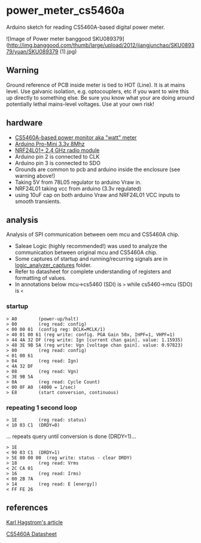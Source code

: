 # power_meter_cs5460a
Arduino sketch for reading CS5460A-based digital power meter.

![Image of Power meter banggood SKU089379](http://img.banggood.com/thumb/large/upload/2012/jiangjunchao/SKU089379/yuan/SKU089379 (1).jpg)

## Warning
Ground reference of PCB inside meter is tied to HOT (Line). It is at mains level. 
Use galvanic isolation, e.g. optocouplers, etc if you want to wire this up directly to something else.
Be sure you know what your are doing around potentially lethal mains-level voltages. Use at your own risk!

## hardware
- [ CS5460A-based power monitor aka "watt" meter ](http://www.banggood.com/Energy-Meter-Watt-Volt-Voltage-Electricity-Monitor-Analyzer-p-907127.html?p=WX0407753399201409DA)
- [ Arduino Pro-Mini 3.3v 8Mhz ](http://www.banggood.com/3Pcs-3_3V-8MHz-ATmega328P-AU-Pro-Mini-Microcontroller-Board-For-Arduino-p-980290.html?p=WX0407753399201409DA)
- [ NRF24L01+ 2.4 GHz radio module ](http://www.banggood.com/2Pcs-10PINS-NRF24L01-2_4GHz-Wireless-Transceiver-Module-For-Arduino-p-948143.html?p=WX0407753399201409DA)
- Arduino pin 2 is connected to CLK
- Arduino pin 3 is connected to SDO
- Grounds are common to pcb and arduino inside the enclosure (see warning above!)
- Taking 5V from 78L05 regulator to arduino Vraw in.
- NRF24L01 taking vcc from arduino (3.3v regulated)
- using 10uF cap on both arduino Vraw and NRF24L01 VCC inputs to smooth transients.

## analysis
Analysis of SPI communication between oem mcu and CS5460A chip.

- Saleae Logic (highly recommended!) was used to analyze the communication between original mcu and CS5460A chip.
- Some captures of startup and running/recurring signals are in [logic_analyzer_captures](logic_analyzer_captures) folder.
- Refer to datasheet for complete understanding of registers and formatting of values.
- In annotations below mcu->cs5460 (SDI) is `>` while cs5460->mcu (SDO) is `<`

### startup
```
> A0        (power-up/halt)
> 00        (reg read: config)
< 00 00 01  (config reg: DCLK=MCLK/1)
> 40 01 00 61 (reg write: config. PGA Gain 50x, IHPF=1, VHPF=1)
> 44 4A 32 DF (reg write: Ign [current chan gain]. value: 1.15935)
> 48 3E 9B 5A (reg write: Vgn [voltage chan gain]. value: 0.97823)
> 00        (reg read: config)
< 01 00 61
> 04        (reg read: Ign)
< 4A 32 DF
> 08        (reg read: Vgn)    
< 3E 9B 5A
> 0A        (reg read: Cycle Count)
< 00 0F A0  (4000 = 1/sec)
> E8        (start conversion, continuous)
```
### repeating 1 second loop
```
> 1E        (reg read: status)
< 10 03 C1  (DRDY=0)
```
... repeats query until conversion is done (DRDY=1)...
```
> 1E
< 90 03 C1  (DRDY=1)
> 5E 80 00 00  (reg write: status - clear DRDY)
> 18        (reg read: Vrms
< 2C CA 01
> 16        (reg read: Irms)
< 00 2B 7A  
> 14        (reg read: E [energy])
< FF FE 26
```

## references
[Karl Hagstrom's article](http://gizmosnack.blogspot.com/2014/10/power-plug-energy-meter-hack.html)

[CS5460A Datasheet](http://www.cirrus.com/en/pubs/proDatasheet/CS5460A_F5.pdf)

